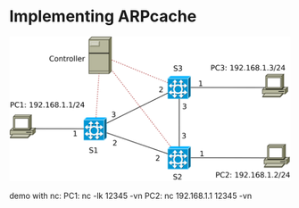 # Implementing ARPcache

![network topology](topo.svg)

demo with nc:
PC1: nc -lk 12345 -vn
PC2: nc 192.168.1.1 12345 -vn
